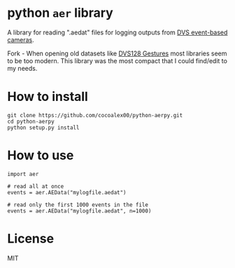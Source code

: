# python `aer` library

A library for reading ".aedat" files for logging outputs from
[DVS event-based cameras](https://inivation.com/dvs/).

Fork - When opening old datasets like [DVS128 Gestures](https://paperswithcode.com/dataset/dvs128-gesture-dataset) most libraries seem to be too modern. This library was the most compact that I could find/edit to my needs.

# How to install

```
git clone https://github.com/cocoalex00/python-aerpy.git
cd python-aerpy
python setup.py install
```

# How to use

```
import aer

# read all at once
events = aer.AEData("mylogfile.aedat")

# read only the first 1000 events in the file
events = aer.AEData("mylogfile.aedat", n=1000)

```

# License

MIT
